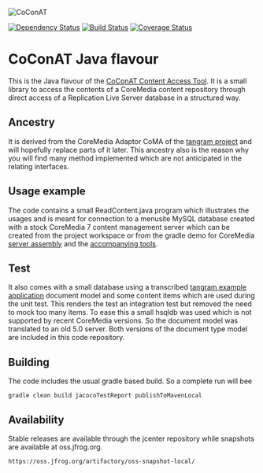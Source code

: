 ![CoConAT](http://coconat.divshot.io/coconat-small.png)

[![Dependency Status](https://www.versioneye.com/user/projects/554fbbe8f7db0da74e000154/badge.svg?style=flat)](https://www.versioneye.com/user/projects/554fbbe8f7db0da74e000154)
[![Build Status](https://travis-ci.org/mgoellnitz/coconat.java.svg?branch=master)](https://travis-ci.org/mgoellnitz/coconat.java)
[![Coverage Status](https://coveralls.io/repos/mgoellnitz/coconat.java/badge.svg)](https://coveralls.io/r/mgoellnitz/coconat.java)

# CoConAT Java flavour

This is the Java flavour of the [CoConAT Content Access Tool](http://coconat.divshot.io/).
It is a small library to access the contents of a CoreMedia content repository through
direct access of  a Replication Live Server database in a structured way.

## Ancestry

It is derived from the CoreMedia Adaptor CoMA of the [tangram project](https://github.com/mgoellnitz/tangram)
and will hopefully replace parts of it later. This ancestry also is the reason why
you will find many method implemented which are not anticipated in the relating interfaces.

## Usage example

The code contains a small ReadContent.java program which illustrates the usages and
is meant for connection to a menusite MySQL database created with a stock CoreMedia 7
content management server which can be created from the project workspace or from
the gradle demo for CoreMedia [server assembly](https://github.com/mgoellnitz/cm-cms-webapp)
and the [accompanying tools](https://github.com/mgoellnitz/cm-cms-tools).

## Test

It also comes with a small database using a transcribed [tangram example
application](https://github.com/mgoellnitz/tangram-examples) document model and
some content items which are used during the unit test. This renders the test an
integration test but removed the need to mock too many items. To ease this a small
hsqldb was used which is not supported by recent CoreMedia versions. So the document
model was translated to an old 5.0 server. Both versions of the document type model
are included in this code repository.

## Building

The code includes the usual gradle based build. So a complete run will bee

```
gradle clean build jacocoTestReport publishToMavenLocal
```

## Availability

Stable releases are available through the jcenter repository while snapshots are available at oss.jfrog.org.

```
https://oss.jfrog.org/artifactory/oss-snapshot-local/
```